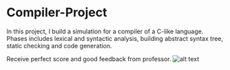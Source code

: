 # Compiler-Project

In this project, I build a simulation for a compiler of a C-like language. Phases includes lexical and syntactic analysis, building abstract syntax tree, static checking and code generation.

Receive perfect score and good feedback from professor.
![alt text]([https://github.com/[username]/[reponame]/blob/[branch]/image.jpg?raw=true](https://github.com/takiisme/Compiler-Project/blob/main/Feedback.png)https://github.com/takiisme/Compiler-Project/blob/main/Feedback.png)
